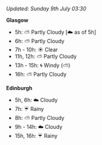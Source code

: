 *Updated: Sunday 9th July 03:30*

**Glasgow**

* 5h: :partly_sunny: Partly Cloudy [:cloud: as of 5h]
* 6h: :partly_sunny: Partly Cloudy
* 7h - 10h: :sunny: Clear
* 11h, 12h: :partly_sunny: Partly Cloudy
* 13h - 15h: :cyclone: Windy (:partly_sunny:)
* 16h: :partly_sunny: Partly Cloudy

**Edinburgh**

* 5h, 6h: :cloud: Cloudy
* 7h: :umbrella: Rainy
* 8h: :partly_sunny: Partly Cloudy
* 9h - 14h: :cloud: Cloudy
* 15h, 16h: :umbrella: Rainy
